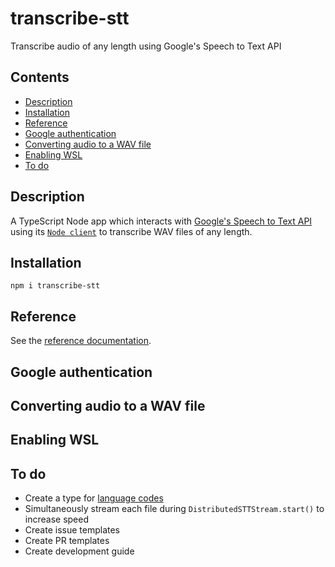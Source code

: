 # transcribe-stt

Transcribe audio of any length using Google's Speech to Text API

## Contents

- [Description](#description)
- [Installation](#installation)
- [Reference](#Reference)
- [Google authentication](#google-authentication)
- [Converting audio to a WAV file](#converting-audio-to-a-wav-file)
- [Enabling WSL](#enabling-wsl)
- [To do](#to-do)

## Description

A TypeScript Node app which interacts with [Google's Speech to Text API](https://cloud.google.com/speech-to-text/) using its [`Node client`](https://www.npmjs.com/package/@google-cloud/speech) to transcribe WAV files of any length.

## Installation

```
npm i transcribe-stt
```

## Reference

See the [reference documentation](./docs/md/index.md).

## Google authentication

## Converting audio to a WAV file

## Enabling WSL

## To do

- Create a type for [language codes](https://cloud.google.com/speech-to-text/docs/languages)
- Simultaneously stream each file during `DistributedSTTStream.start()` to increase speed
- Create issue templates
- Create PR templates
- Create development guide
